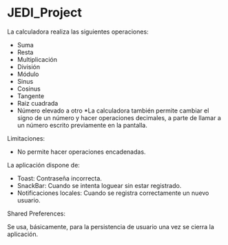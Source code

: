 # JEDI_Project
La calculadora realiza las siguientes operaciones:
* Suma
* Resta
* Multiplicación
* División
* Módulo
* Sinus
* Cosinus
* Tangente
* Raiz cuadrada
* Número elevado a otro
*La calculadora también permite cambiar el signo de un número y hacer operaciones decimales, a parte de llamar a un número
escrito previamente en la pantalla.

Limitaciones: 
* No permite hacer operaciones encadenadas.

La aplicación dispone de:
* Toast: Contraseña incorrecta.
* SnackBar: Cuando se intenta loguear sin estar registrado.
* Notificaciones locales: Cuando se registra correctamente un nuevo usuario.

Shared Preferences:

Se usa, básicamente, para la persistencia de usuario una vez se cierra la aplicación.
